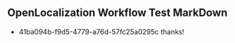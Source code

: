 ## OpenLocalization Workflow Test MarkDown
* 41ba094b-f9d5-4779-a76d-57fc25a0295c 
thanks!<!--HONumber=Mar16_HO4-->

